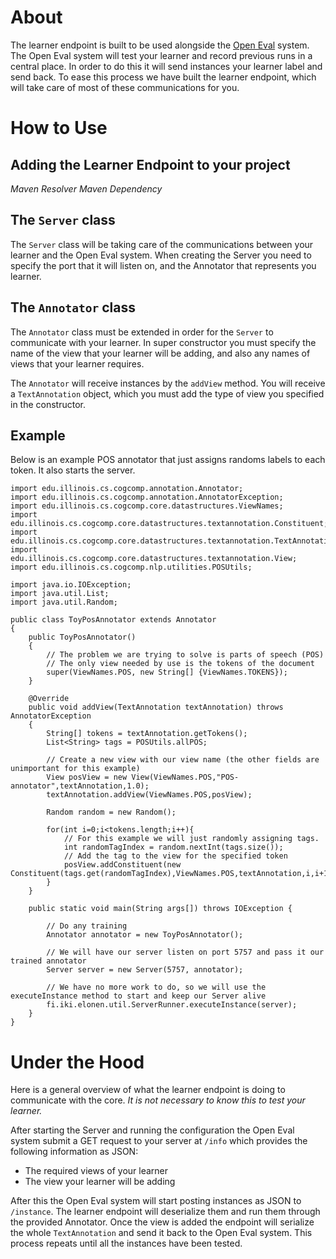 # About

The learner endpoint is built to be used alongside the [Open Eval](https://github.com/IllinoisCogComp/open-eval) system. The Open 
Eval system will test your learner and record previous runs in a central place. In order to do this it will send instances your learner label and send back. To ease this process we have built the learner endpoint, which will take care of most of these communications for you. 

# How to Use

## Adding the Learner Endpoint to your project
*Maven Resolver*
*Maven Dependency*

## The `Server` class

The `Server` class will be taking care of the communications between your learner and the Open Eval system. When creating the Server you need to specify the port that it will listen on, and the Annotator that represents you learner.

## The `Annotator` class

The `Annotator` class must be extended in order for the `Server` to communicate with your learner. In super constructor you must specify the name of the view that your learner will be adding, and also any names of views that your learner requires.

The `Annotator` will receive instances by the `addView` method. You will receive a `TextAnnotation` object, which you must add the type of view you specified in the constructor.

## Example

Below is an example POS annotator that just assigns randoms labels to each token. It also starts the server.

    import edu.illinois.cs.cogcomp.annotation.Annotator;
    import edu.illinois.cs.cogcomp.annotation.AnnotatorException;
    import edu.illinois.cs.cogcomp.core.datastructures.ViewNames;
    import edu.illinois.cs.cogcomp.core.datastructures.textannotation.Constituent;
    import edu.illinois.cs.cogcomp.core.datastructures.textannotation.TextAnnotation;
    import edu.illinois.cs.cogcomp.core.datastructures.textannotation.View;
    import edu.illinois.cs.cogcomp.nlp.utilities.POSUtils;
    
    import java.io.IOException;
    import java.util.List;
    import java.util.Random;
    
    public class ToyPosAnnotator extends Annotator
    {
        public ToyPosAnnotator()
        {
            // The problem we are trying to solve is parts of speech (POS)
            // The only view needed by use is the tokens of the document
            super(ViewNames.POS, new String[] {ViewNames.TOKENS});
        }
    
        @Override
        public void addView(TextAnnotation textAnnotation) throws AnnotatorException
        {
            String[] tokens = textAnnotation.getTokens();
            List<String> tags = POSUtils.allPOS;
    
            // Create a new view with our view name (the other fields are unimportant for this example)
            View posView = new View(ViewNames.POS,"POS-annotator",textAnnotation,1.0);
            textAnnotation.addView(ViewNames.POS,posView);
    
            Random random = new Random();
    
            for(int i=0;i<tokens.length;i++){
                // For this example we will just randomly assigning tags.
                int randomTagIndex = random.nextInt(tags.size());
                // Add the tag to the view for the specified token
                posView.addConstituent(new Constituent(tags.get(randomTagIndex),ViewNames.POS,textAnnotation,i,i+1));
            }
        }
    
        public static void main(String args[]) throws IOException {
    
            // Do any training
            Annotator annotator = new ToyPosAnnotator();
    
            // We will have our server listen on port 5757 and pass it our trained annotator
            Server server = new Server(5757, annotator);
    
            // We have no more work to do, so we will use the executeInstance method to start and keep our Server alive
            fi.iki.elonen.util.ServerRunner.executeInstance(server);
        }
    }

# Under the Hood

Here is a general overview of what the learner endpoint is doing to communicate with the core. *It is not necessary to know this to test your learner.*

After starting the Server and running the configuration the Open Eval system submit a GET request to your server at `/info` which provides the following information as JSON:

 - The required views of your learner
 - The view your learner will be adding

After this the Open Eval system will start posting instances as JSON to `/instance`.  The learner endpoint will deserialize them and run them through the provided Annotator. Once the view is added the endpoint will serialize the whole `TextAnnotation` and send it back to the Open Eval system. This process repeats until all the instances have been tested.
